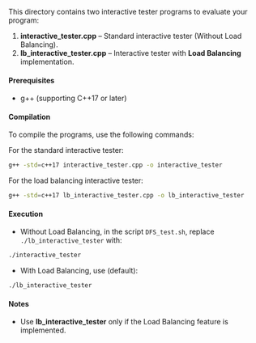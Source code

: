 This directory contains two interactive tester programs to evaluate your program:

1. **interactive_tester.cpp** – Standard interactive tester (Without Load Balancing).  
2. **lb_interactive_tester.cpp** – Interactive tester with **Load Balancing** implementation.

#### Prerequisites
- g++ (supporting C++17 or later)

#### Compilation
To compile the programs, use the following commands:

For the standard interactive tester:
```bash
g++ -std=c++17 interactive_tester.cpp -o interactive_tester
```

For the load balancing interactive tester:
```bash
g++ -std=c++17 lb_interactive_tester.cpp -o lb_interactive_tester
```

#### Execution
- Without Load Balancing, in the script `DFS_test.sh`, replace `./lb_interactive_tester` with:
```bash
./interactive_tester
```

- With Load Balancing, use (default):
```bash
./lb_interactive_tester
```

#### Notes
- Use **lb_interactive_tester** only if the Load Balancing feature is implemented.